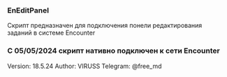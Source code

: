 ### EnEditPanel
Скрипт предназначен для подключения понели редактирования заданий в системе Encounter

### С 05/05/2024 скрипт нативно подключен к сети Encounter

Version:    18.5.24
Author:     VIRUSS
Telegram:   @free_md
